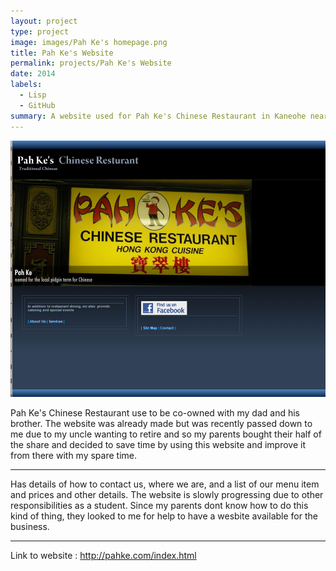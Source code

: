```yaml
---
layout: project
type: project
image: images/Pah Ke's homepage.png
title: Pah Ke's Website
permalink: projects/Pah Ke's Website
date: 2014
labels:
  - Lisp
  - GitHub
summary: A website used for Pah Ke's Chinese Restaurant in Kaneohe near Windward Mall.
---
```


<img class="ui image" src="../images/Pah Ke's homepage.png">

Pah Ke's Chinese Restaurant use to be co-owned with my dad and his brother. The website was already made but was recently passed down to me due to my uncle wanting to retire and so my parents bought their half of the share and decided to save time by using this website and improve it from there with my spare time. 

<hr>

Has details of how to contact us, where we are, and a list of our menu item and prices and other details. The website is slowly progressing due to other responsibilities as a student. Since my parents dont know how to do this kind of thing, they looked to me for help to have a wesbite available for the business. 

<hr>

Link to website : http://pahke.com/index.html
